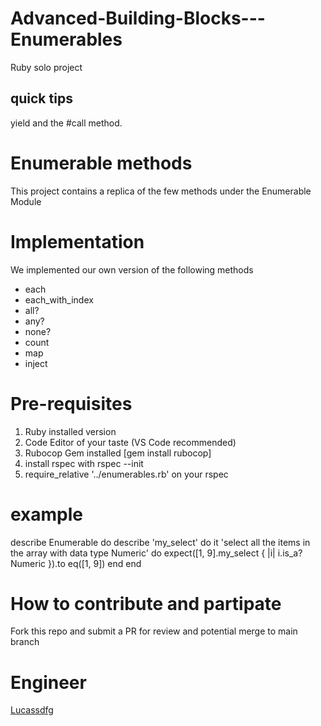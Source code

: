 # Advanced-Building-Blocks---Enumerables
Ruby solo project

## quick tips

yield and the #call method.

# Enumerable methods
This project contains a replica of the few methods under the Enumerable Module

# Implementation
We implemented our own version of the following methods
* each
* each_with_index
* all?
* any?
* none?
* count
* map
* inject


# Pre-requisites
1. Ruby installed version
2. Code Editor of your taste (VS Code recommended)
3. Rubocop Gem installed [gem install rubocop]
4. install rspec with rspec --init
5. require_relative '../enumerables.rb' on your rspec


# example
describe Enumerable do
    describe 'my_select' do
    it 'select all the items in the array with data type Numeric' do
      expect([1, 9].my_select { |i| i.is_a? Numeric }).to eq([1, 9])
    end
end
# How to contribute and partipate
Fork this repo and submit a PR for review and potential merge to main branch

# Engineer
[Lucassdfg](https://github.com/lucaasdfg)
